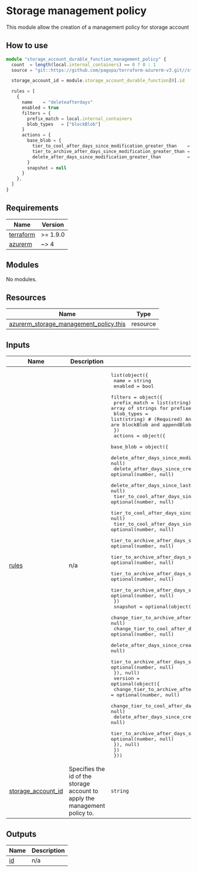 # Storage management policy

This module allow the creation of a management policy for storage account

## How to use

```ts
module "storage_account_durable_function_management_policy" {
  count  = length(local.internal_containers) == 0 ? 0 : 1
  source = "git::https://github.com/pagopa/terraform-azurerm-v3.git//storage_management_policy?ref=v8.8.0"

  storage_account_id = module.storage_account_durable_function[0].id

  rules = [
    {
      name    = "deleteafterdays"
      enabled = true
      filters = {
        prefix_match = local.internal_containers
        blob_types   = ["blockBlob"]
      }
      actions = {
        base_blob = {
          tier_to_cool_after_days_since_modification_greater_than    = 0
          tier_to_archive_after_days_since_modification_greater_than = 0
          delete_after_days_since_modification_greater_than          = var.internal_storage.blobs_retention_days
        }
        snapshot = null
      }
    },
  ]
}
```

<!-- markdownlint-disable -->
<!-- BEGIN_TF_DOCS -->
## Requirements

| Name | Version |
|------|---------|
| <a name="requirement_terraform"></a> [terraform](#requirement\_terraform) | >= 1.9.0 |
| <a name="requirement_azurerm"></a> [azurerm](#requirement\_azurerm) | ~> 4 |

## Modules

No modules.

## Resources

| Name | Type |
|------|------|
| [azurerm_storage_management_policy.this](https://registry.terraform.io/providers/hashicorp/azurerm/latest/docs/resources/storage_management_policy) | resource |

## Inputs

| Name | Description | Type | Default | Required |
|------|-------------|------|---------|:--------:|
| <a name="input_rules"></a> [rules](#input\_rules) | n/a | <pre>list(object({<br/>    name    = string<br/>    enabled = bool<br/>    filters = object({<br/>      prefix_match = list(string) # (Optional) An array of strings for prefixes to be matched.<br/>      blob_types   = list(string) # (Required) An array of predefined values. Valid options are blockBlob and appendBlob.<br/>    })<br/>    actions = object({<br/>      base_blob = object({<br/>        delete_after_days_since_modification_greater_than              = optional(number, null)<br/>        delete_after_days_since_creation_greater_than                  = optional(number, null)<br/>        delete_after_days_since_last_access_time_greater_than          = optional(number, null)<br/>        tier_to_cool_after_days_since_modification_greater_than        = optional(number, null)<br/>        tier_to_cool_after_days_since_creation_greater_than            = optional(number, null)<br/>        tier_to_cool_after_days_since_last_access_time_greater_than    = optional(number, null)<br/>        tier_to_archive_after_days_since_modification_greater_than     = optional(number, null)<br/>        tier_to_archive_after_days_since_creation_greater_than         = optional(number, null)<br/>        tier_to_archive_after_days_since_last_access_time_greater_than = optional(number, null)<br/>        tier_to_archive_after_days_since_last_tier_change_greater_than = optional(number, null)<br/>      })<br/>      snapshot = optional(object({<br/>        change_tier_to_archive_after_days_since_creation               = optional(number, null)<br/>        change_tier_to_cool_after_days_since_creation                  = optional(number, null)<br/>        delete_after_days_since_creation_greater_than                  = optional(number, null)<br/>        tier_to_archive_after_days_since_last_tier_change_greater_than = optional(number, null)<br/>      }), null)<br/>      version = optional(object({<br/>        change_tier_to_archive_after_days_since_creation               = optional(number, null)<br/>        change_tier_to_cool_after_days_since_creation                  = optional(number, null)<br/>        delete_after_days_since_creation                               = optional(number, null)<br/>        tier_to_archive_after_days_since_last_tier_change_greater_than = optional(number, null)<br/>      }), null)<br/>    })<br/>  }))</pre> | `[]` | no |
| <a name="input_storage_account_id"></a> [storage\_account\_id](#input\_storage\_account\_id) | Specifies the id of the storage account to apply the management policy to. | `string` | n/a | yes |

## Outputs

| Name | Description |
|------|-------------|
| <a name="output_id"></a> [id](#output\_id) | n/a |
<!-- END_TF_DOCS -->
